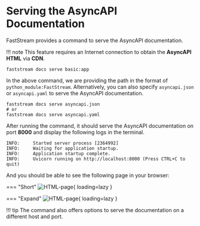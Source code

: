 # Serving the AsyncAPI Documentation

FastStream provides a command to serve the AsyncAPI documentation.

!!! note
    This feature requires an Internet connection to obtain the **AsyncAPI HTML** via **CDN**.

``` shell
faststream docs serve basic:app
```

In the above command, we are providing the path in the format of `python_module:FastStream`. Alternatively, you can also specify `asyncapi.json` or `asyncapi.yaml` to serve the AsyncAPI documentation.

``` shell
faststream docs serve asyncapi.json
# or
faststream docs serve asyncapi.yaml
```

After running the command, it should serve the AsyncAPI documentation on port **8000** and display the following logs in the terminal.

``` shell
INFO:     Started server process [2364992]
INFO:     Waiting for application startup.
INFO:     Application startup complete.
INFO:     Uvicorn running on http://localhost:8000 (Press CTRL+C to quit)
```

And you should be able to see the following page in your browser:

=== "Short"
    ![HTML-page](/assets/img/AsyncAPI-basic-html-short.png){ loading=lazy }

=== "Expand"
    ![HTML-page](/assets/img/AsyncAPI-basic-html-full.png){ loading=lazy }

!!! tip
    The command also offers options to serve the documentation on a different host and port.
